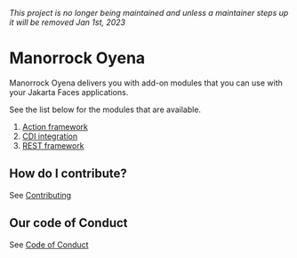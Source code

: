 _This project is no longer being maintained and unless a maintainer steps up it will be removed Jan 1st, 2023_

# Manorrock Oyena

Manorrock Oyena delivers you with add-on modules that you can use with your
Jakarta Faces applications.

See the list below for the modules that are available.

1. [Action framework](lifecycle/action/README.md)
2. [CDI integration](lifecycle/cdi/README.md)
2. [REST framework](lifecyce/rest/README.md)

## How do I contribute?

See [Contributing](CONTRIBUTING.md)

## Our code of Conduct

See [Code of Conduct](CODE_OF_CONDUCT.md)
